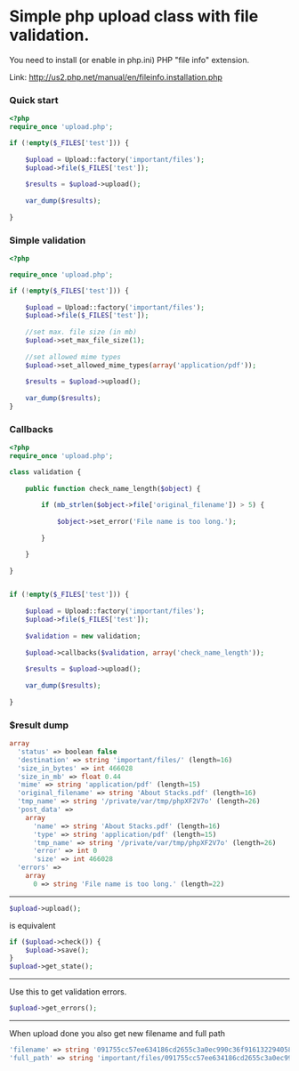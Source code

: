 Simple php upload class with file validation.
=============================================

You need to install (or enable in php.ini) PHP "file info" extension.

Link: http://us2.php.net/manual/en/fileinfo.installation.php

### **Quick start**

```php
<?php
require_once 'upload.php';

if (!empty($_FILES['test'])) {
	
	$upload = Upload::factory('important/files');
	$upload->file($_FILES['test']);
	
	$results = $upload->upload();
	
	var_dump($results);
	
}
```

### **Simple validation**

```php
<?php

require_once 'upload.php';

if (!empty($_FILES['test'])) {
	
	$upload = Upload::factory('important/files');
	$upload->file($_FILES['test']);
	
	//set max. file size (in mb)
	$upload->set_max_file_size(1);
	
	//set allowed mime types
	$upload->set_allowed_mime_types(array('application/pdf'));
	
	$results = $upload->upload();
	
	var_dump($results);
}
```

### **Callbacks**

```php
<?php
require_once 'upload.php';

class validation {
	
	public function check_name_length($object) {
		
		if (mb_strlen($object->file['original_filename']) > 5) {
			
			$object->set_error('File name is too long.');
			
		}

	}
	
}


if (!empty($_FILES['test'])) {
	
	$upload = Upload::factory('important/files');
	$upload->file($_FILES['test']);
	
	$validation = new validation;
	
	$upload->callbacks($validation, array('check_name_length'));
	
	$results = $upload->upload();
	
	var_dump($results);
	
}
```

### **$result dump**

```php 
array
  'status' => boolean false
  'destination' => string 'important/files/' (length=16)
  'size_in_bytes' => int 466028
  'size_in_mb' => float 0.44
  'mime' => string 'application/pdf' (length=15)
  'original_filename' => string 'About Stacks.pdf' (length=16)
  'tmp_name' => string '/private/var/tmp/phpXF2V7o' (length=26)
  'post_data' => 
    array
      'name' => string 'About Stacks.pdf' (length=16)
      'type' => string 'application/pdf' (length=15)
      'tmp_name' => string '/private/var/tmp/phpXF2V7o' (length=26)
      'error' => int 0
      'size' => int 466028
  'errors' => 
    array
      0 => string 'File name is too long.' (length=22)
```

---

```php
$upload->upload();
```

is equivalent
```php
if ($upload->check()) {		
	$upload->save();	
}
$upload->get_state();
```

---
Use this to get validation errors.

```php
$upload->get_errors();
```

---

When upload done you also get new filename and full path

```php
'filename' => string '091755cc57ee634186cd2655c3a0ec990c36f9161322940586' (length=50)
'full_path' => string 'important/files/091755cc57ee634186cd2655c3a0ec990c36f9161322940586' (length=66)
```